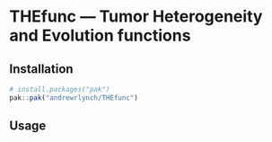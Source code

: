 
# THEfunc — Tumor Heterogeneity and Evolution functions

<!-- badges: start -->
<!-- badges: end -->

## Installation

``` r
# install.packages("pak")
pak::pak("andrewrlynch/THEfunc")
```

## Usage

